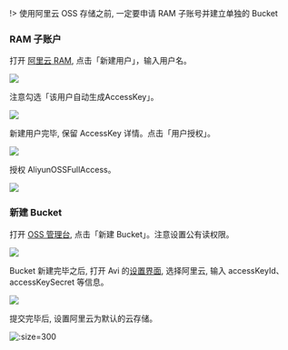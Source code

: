 !> 使用阿里云 OSS 存储之前, 一定要申请 RAM 子账号并建立单独的 Bucket

### RAM 子账户

打开 [阿里云 RAM](https://ram.console.aliyun.com/#/user/list), 点击「新建用户」，输入用户名。

![](https://o77qb5l10.qnssl.com/59a33891-b0d6-4101-84ce-63b72e1a59f4_image.png)

注意勾选「该用户自动生成AccessKey」。

![](https://o77qb5l10.qnssl.com/00fb5f08-20dc-459d-8c13-47745922c312_image.png)

新建用户完毕, 保留 AccessKey 详情。点击「用户授权」。

![](https://o77qb5l10.qnssl.com/7a60784d-3494-4344-8d06-7978f57af921_image.png)

授权 AliyunOSSFullAccess。

![](https://o77qb5l10.qnssl.com/416c08de-6810-4fd2-ad05-8cdfbb3d1374_image.png)

### 新建 Bucket

打开 [OSS 管理台](https://oss.console.aliyun.com/overview), 点击「新建 Bucket」。注意设置公有读权限。

![](https://o77qb5l10.qnssl.com/cf30dba5-6fd9-4fc6-80f8-ecd1e6911cc2_image.png) 

Bucket 新建完毕之后, 打开 Avi 的[设置界面](https://avi.run/setting?lng=zh), 选择阿里云, 输入 accessKeyId、accessKeySecret 等信息。 

![](https://o77qb5l10.qnssl.com/3c2a3c1b-77b7-40f7-bf46-a7614f2b0cdc_image.png)

提交完毕后, 设置阿里云为默认的云存储。

![](https://o77qb5l10.qnssl.com/aa2affa1-c9a0-44f6-85d0-b602b6ff2575_image.png ':size=300')
